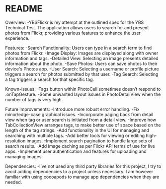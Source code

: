 # README

Overview:
-YBSFlickr is my attempt at the outlined spec for the YBS Technical Test. The application allows users to search for and present photos from Flickr, providing various features to enhance the user experience.

Features:
-Search Functionality: Users can type in a search term to find photos from Flickr.
-Image Display: Images are displayed along with owner information and tags.
-Detailed View: Selecting an image presents detailed information about the photo.
-Save Photos: Users can save photos to their device's Photos app.
-User Search: Selecting a username or profile picture triggers a search for photos submitted by that user.
-Tag Search: Selecting a tag triggers a search for that specific tag.

Known-issues:
-Tags button within PhotoCell sometimes doesn’t respond to .onTapGesture.
-Some unwanted layout issues in PhotoDetailView when the number of tags is very high.

Future Improvements:
-Introduce more robust error handling.
-Fix minor/edge-case graphical issues.
-Incorporate paging back from detail view when tag or user search is initiated from a detail view.
-Improve how TabCollectionView arranges tags, to make better use of space based on the length of the tag strings.
-Add functionality in the UI for managing and searching with multiple tags.
-Add better tools for viewing or editing high-resolution images.
-Implement search pagination to handle large sets of search results.
-Add image caching as per Flickr API terms of use for live apps.
-Implement user authentication and features for uploading and managing images.

Dependencies:
-I’ve not used any third party libraries for this project,  I try to avoid adding dependencies to a project unless necessary. I am however familiar with using cocoapods to manage app dependencies when they are needed.
